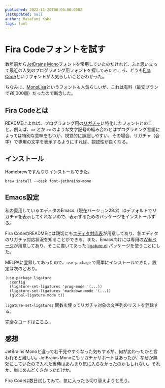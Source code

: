 ```yaml
---
published: 2022-11-20T00:00:00.000Z
lastUpdated: null
author: Masafumi Koba
tags: font
---
```


# Fira Codeフォントを試す

数年前から[JetBrains Mono](https://www.jetbrains.com/lp/mono/)フォントを常用していたのだけれど、ふと思い立って最近の人気のプログラミング用フォントを探してみたところ、どうも[Fira Code](https://github.com/tonsky/FiraCode)というフォントが人気らしいことがわかった。

ちなみに、[MonoLisa](https://www.monolisa.dev/)というフォントも人気らしいが、これは有料（最安プランで¥8,000弱）だったので断念した。

## Fira Codeとは

READMEによれば、プログラミング用の[リガチャ](https://ja.wikipedia.org/wiki/%E5%90%88%E5%AD%97)に特化したフォントとのこと。例えば、`=>` とか `>=` のような文字記号の組み合わせはプログラミング言語によっては特別な意味をもつが、視覚的に誤認しやすい。その場合、リガチャ（合字）で専用の文字を表示するようにすれば、視認性が良くなる。

## インストール

Homebrewですんなりインストールできた。

```shell
brew install --cask font-jetbrains-mono
```

## Emacs設定

私の愛用しているエディタのEmacs（現在バージョン28.2）はデフォルトでリガチャを表示してくれないので、表示するためのパッケージをインストールする。

Fira CodeのREADMEには親切にも[エディタ対応表](https://github.com/tonsky/FiraCode#editor-compatibility-list)が用意してあり、各エディタのリガチャ対応状況を知ることができる。また、Emacs向けには専用の[Wikiページ](https://github.com/tonsky/FiraCode/wiki/Emacs-instructions)が用意してあり、そこに書いてあった [ligature.el](https://github.com/mickeynp/ligature.el) パッケージを使うことにした。

MELPAに登録してあったので、`use-package` で簡単にインストールできた。設定は次のとおり。

```
(use-package ligature
  :config
  (ligature-set-ligatures 'prog-mode '(...))
  (ligature-set-ligatures 'markdown-mode '(...))
  (global-ligature-mode t))
```

`ligature-set-ligatures` 関数を使ってリガチャ対象の文字列のリストを登録する。

完全なコードは[こちら
](https://github.com/ybiquitous/.emacs.d/blob/9589d5b616b00bc30d5912e9bb0a7c00559c9b89/inits/init-ligature.el)。

## 感想

JetBrains Monoと違って若干見やすくなった気もするが、何が変わったかと言われると難しい。JetBrains Monoにもリガチャサポートはあったが、なぜか無効にしていたので入れた当時はあんまり気に入らなかったのかもしれない。それか、単にめんどくさかっただけか。

Fira Codeは数日試してみて、気に入ったら切り替えようと思う。
